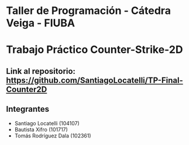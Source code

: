 # Taller de Programación - Cátedra Veiga - FIUBA
# Trabajo Práctico Counter-Strike-2D

## Link al repositorio: https://github.com/SantiagoLocatelli/TP-Final-Counter2D

## Integrantes
- Santiago Locatelli (104107)
- Bautista Xifro (101717)
- Tomás Rodríguez Dala (102361)
